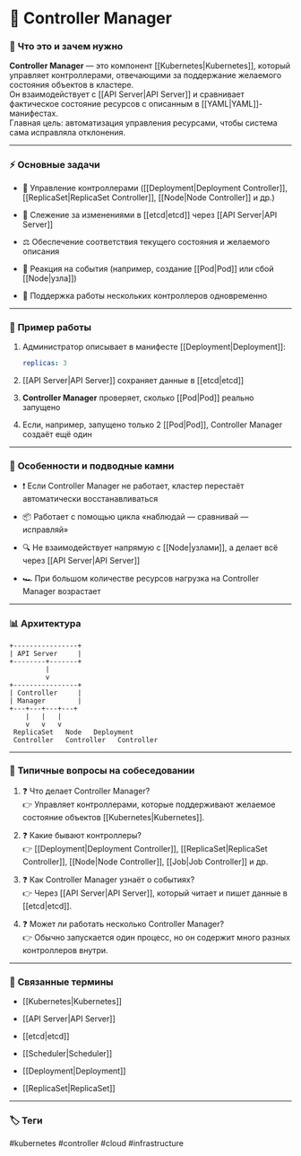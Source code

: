 # 📄 **Controller Manager**

### 📝 **Что это и зачем нужно**

**Controller Manager** — это компонент [[Kubernetes|Kubernetes]], который управляет контроллерами, отвечающими за поддержание желаемого состояния объектов в кластере.  
Он взаимодействует с [[API Server|API Server]] и сравнивает фактическое состояние ресурсов с описанным в [[YAML|YAML]]-манифестах.  
Главная цель: автоматизация управления ресурсами, чтобы система сама исправляла отклонения.

---

### ⚡ **Основные задачи**

- 📍 Управление контроллерами ([[Deployment|Deployment Controller]], [[ReplicaSet|ReplicaSet Controller]], [[Node|Node Controller]] и др.)
    
- 🔄 Слежение за изменениями в [[etcd|etcd]] через [[API Server|API Server]]
    
- ⚖ Обеспечение соответствия текущего состояния и желаемого описания
    
- 🚦 Реакция на события (например, создание [[Pod|Pod]] или сбой [[Node|узла]])
    
- 🧩 Поддержка работы нескольких контроллеров одновременно
    

---

### 📌 **Пример работы**

1. Администратор описывает в манифесте [[Deployment|Deployment]]:
    
    ```yaml
    replicas: 3
    ```
    
2. [[API Server|API Server]] сохраняет данные в [[etcd|etcd]]
    
3. **Controller Manager** проверяет, сколько [[Pod|Pod]] реально запущено
    
4. Если, например, запущено только 2 [[Pod|Pod]], Controller Manager создаёт ещё один
    

---

### 🧠 **Особенности и подводные камни**

- ❗ Если Controller Manager не работает, кластер перестаёт автоматически восстанавливаться
    
- 📦 Работает с помощью цикла «наблюдай — сравнивай — исправляй»
    
- 🔍 Не взаимодействует напрямую с [[Node|узлами]], а делает всё через [[API Server|API Server]]
    
- 🏎 При большом количестве ресурсов нагрузка на Controller Manager возрастает
    

---

### 📊 **Архитектура**

```
+----------------+
| API Server     |
+--------+-------+
         |
         v
+----------------+
| Controller     |
| Manager        |
+---+---+---+---+
    |   |   | 
    v   v   v
 ReplicaSet   Node   Deployment
 Controller   Controller   Controller
```

---

### 🎯 **Типичные вопросы на собеседовании**

1. ❓ Что делает Controller Manager?  
    👉 Управляет контроллерами, которые поддерживают желаемое состояние объектов [[Kubernetes|Kubernetes]].
    
2. ❓ Какие бывают контроллеры?  
    👉 [[Deployment|Deployment Controller]], [[ReplicaSet|ReplicaSet Controller]], [[Node|Node Controller]], [[Job|Job Controller]] и др.
    
3. ❓ Как Controller Manager узнаёт о событиях?  
    👉 Через [[API Server|API Server]], который читает и пишет данные в [[etcd|etcd]].
    
4. ❓ Может ли работать несколько Controller Manager?  
    👉 Обычно запускается один процесс, но он содержит много разных контроллеров внутри.
    

---

### 🔗 **Связанные термины**

- [[Kubernetes|Kubernetes]]
    
- [[API Server|API Server]]
    
- [[etcd|etcd]]
    
- [[Scheduler|Scheduler]]
    
- [[Deployment|Deployment]]
    
- [[ReplicaSet|ReplicaSet]]
    

---

### 🏷 **Теги**

#kubernetes #controller #cloud #infrastructure